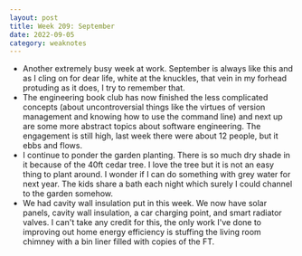 ```yaml
---
layout: post
title: Week 209: September
date: 2022-09-05
category: weaknotes
---
```

* Another extremely busy week at work. September is always like this and as I cling on for dear life, white at the knuckles, that vein in my forhead protuding as it does, I try to remember that.
* The engineering book club has now finished the less complicated concepts (about uncontroversial things like the virtues of version management and knowing how to use the command line) and next up are some more abstract topics about software engineering. The engagement is still high, last week there were about 12 people, but it ebbs and flows.
* I continue to ponder the garden planting. There is so much dry shade in it because of the 40ft cedar tree. I love the tree but it is not an easy thing to plant around. I wonder if I can do something with grey water for next year. The kids share a bath each night which surely I could channel to the garden somehow.
* We had cavity wall insulation put in this week. We now have solar panels, cavity wall insulation, a car charging point, and smart radiator valves. I can't take any credit for this, the only work I've done to improving out home energy efficiency is stuffing the living room chimney with a bin liner filled with copies of the FT.
